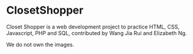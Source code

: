 # ClosetShopper
Closet Shopper is a web development project to practice HTML, CSS, Javascript, PHP and SQL, contributed by Wang Jia Rui and Elizabeth Ng.

We do not own the images.
